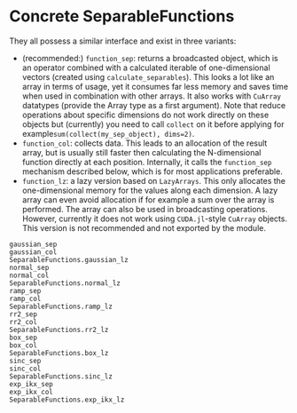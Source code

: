 # Concrete SeparableFunctions
They all possess a similar interface and exist in three variants:
+ (recommended:) `function_sep`:   returns a broadcasted object, which is an operator combined with a calculated iterable of one-dimensional vectors (created using `calculate_separables`). This looks a lot like an array in terms of usage, yet it consumes far less memory and saves time when used in combination with other arrays. It also works with `CuArray` datatypes (provide the Array type as a first argument). Note that reduce operations about specific dimensions do not work directly on these objects but (currently) you need to call `collect` on it before applying for example`sum(collect(my_sep_object), dims=2)`.
+ `function_col`:   collects data. This leads to an allocation of the result array, but is usually still faster then calculating the N-dimensional function directly at each position. Internally, it calls the `function_sep` mechanism described below, which is for most applications preferable.
+ `function_lz`:    a lazy version based on `LazyArrays`. This only allocates the one-dimensional memory for the values along each dimension. A lazy array can even avoid allocation if for example a sum over the array is performed. The array can also be used in broadcasting operations. However, currently it does not work using `CUDA.jl`-style `CuArray` objects. This version is not recommended and not exported by the module.

```@docs
gaussian_sep
gaussian_col
SeparableFunctions.gaussian_lz
normal_sep
normal_col
SeparableFunctions.normal_lz
ramp_sep
ramp_col
SeparableFunctions.ramp_lz
rr2_sep
rr2_col
SeparableFunctions.rr2_lz
box_sep
box_col
SeparableFunctions.box_lz
sinc_sep
sinc_col
SeparableFunctions.sinc_lz
exp_ikx_sep
exp_ikx_col
SeparableFunctions.exp_ikx_lz
```


